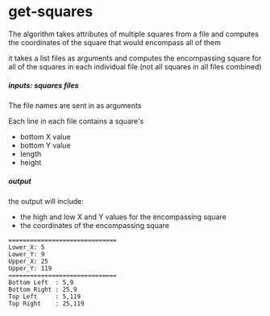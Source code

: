 # get-squares

The algorithm takes attributes of multiple squares from a file and computes the coordinates of the square that would encompass all of them

it takes a list files as arguments and computes the encompassing square for all of the squares in each individual file (not all squares in all files combined)


##### inputs:  squares files
The file names are sent in as arguments

Each line in each file contains a square's
  - bottom X value
  - bottom Y value
  - length
  - height
  
  
##### output
the output will include:
  - the high and low X and Y values for the encompassing square
  - the coordinates of the encompassing square

```
==============================
Lower_X: 5
Lower_Y: 9
Upper_X: 25
Upper_Y: 119
==============================
Bottom Left  : 5,9
Bottom Right : 25,9
Top Left     : 5,119
Top Right    : 25,119
```

